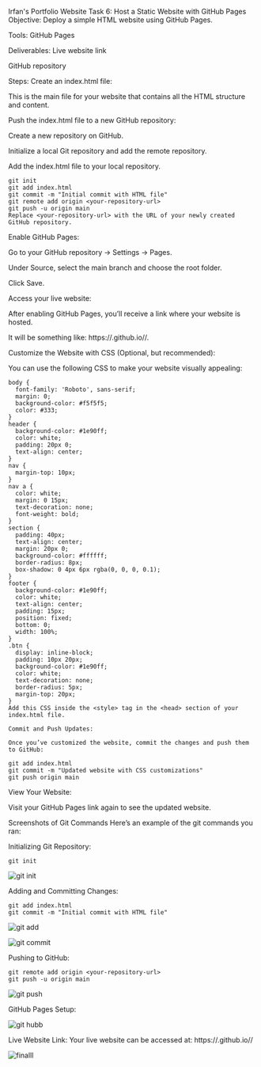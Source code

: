 Irfan's Portfolio Website
Task 6: Host a Static Website with GitHub Pages
Objective:
Deploy a simple HTML website using GitHub Pages.

Tools:
GitHub Pages

Deliverables:
Live website link

GitHub repository

Steps:
Create an index.html file:

This is the main file for your website that contains all the HTML structure and content.

Push the index.html file to a new GitHub repository:

Create a new repository on GitHub.

Initialize a local Git repository and add the remote repository.

Add the index.html file to your local repository.

```
git init
git add index.html
git commit -m "Initial commit with HTML file"
git remote add origin <your-repository-url>
git push -u origin main
Replace <your-repository-url> with the URL of your newly created GitHub repository.
```

Enable GitHub Pages:

Go to your GitHub repository → Settings → Pages.

Under Source, select the main branch and choose the root folder.

Click Save.

Access your live website:

After enabling GitHub Pages, you’ll receive a link where your website is hosted.

It will be something like: https://<your-username>.github.io/<your-repository-name>/.

Customize the Website with CSS (Optional, but recommended):

You can use the following CSS to make your website visually appealing:

```
body {
  font-family: 'Roboto', sans-serif;
  margin: 0;
  background-color: #f5f5f5;
  color: #333;
}
header {
  background-color: #1e90ff;
  color: white;
  padding: 20px 0;
  text-align: center;
}
nav {
  margin-top: 10px;
}
nav a {
  color: white;
  margin: 0 15px;
  text-decoration: none;
  font-weight: bold;
}
section {
  padding: 40px;
  text-align: center;
  margin: 20px 0;
  background-color: #ffffff;
  border-radius: 8px;
  box-shadow: 0 4px 6px rgba(0, 0, 0, 0.1);
}
footer {
  background-color: #1e90ff;
  color: white;
  text-align: center;
  padding: 15px;
  position: fixed;
  bottom: 0;
  width: 100%;
}
.btn {
  display: inline-block;
  padding: 10px 20px;
  background-color: #1e90ff;
  color: white;
  text-decoration: none;
  border-radius: 5px;
  margin-top: 20px;
}
Add this CSS inside the <style> tag in the <head> section of your index.html file.

Commit and Push Updates:

Once you’ve customized the website, commit the changes and push them to GitHub:
```

```
git add index.html
git commit -m "Updated website with CSS customizations"
git push origin main
```

View Your Website:

Visit your GitHub Pages link again to see the updated website.

Screenshots of Git Commands
Here’s an example of the git commands you ran:

Initializing Git Repository:
```
git init
```
![git init](https://github.com/user-attachments/assets/573a4cda-045d-4193-b117-87ba87fb23c0)

Adding and Committing Changes:
```
git add index.html
git commit -m "Initial commit with HTML file"
```
![git add](https://github.com/user-attachments/assets/b80776ec-582c-452e-a8ef-b4c218ad238e)

![git commit](https://github.com/user-attachments/assets/481e86ec-a865-451e-96d1-8ba57a43bb5a)

Pushing to GitHub:
```
git remote add origin <your-repository-url>
git push -u origin main
```
![git push](https://github.com/user-attachments/assets/41ea4818-219f-429b-87ab-bc78f0c4c314)

GitHub Pages Setup:

![git hubb](https://github.com/user-attachments/assets/afc6ca61-cd99-447c-ba91-6b12270317d2)

Live Website Link:
Your live website can be accessed at:
https://<your-username>.github.io/<your-repository-name>/

![finalll](https://github.com/user-attachments/assets/0e7673b1-19e1-4a57-9762-4fa9fd6a16e5)
